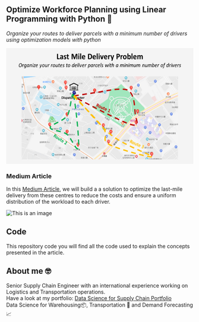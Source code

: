 ## Optimize Workforce Planning using Linear Programming with Python 👷
*Organize your routes to deliver parcels with a minimum number of drivers using optimization models with python*


<p align="center">
  <img align="center" src="https://github.com/samirsaci/samirsaci.github.io/blob/main/static/img/Kuaidi.png">
</p>

### Medium Article
In this [Medium Article](https://towardsdatascience.com/optimize-workforce-planning-using-linear-programming-with-python-47a0b5f89a6f), we will build a  a solution to optimize 
the last-mile delivery from these centres to reduce the costs and ensure a uniform distribution of the workload to each driver.

![This is an image](https://miro.medium.com/max/700/1*0bDGnC8nRRTQCdZTOKOKOQ.png)

## Code
This repository code you will find all the code used to explain the concepts presented in the article.

## About me 🤓
Senior Supply Chain Engineer with an international experience working on Logistics and Transportation operations. \
Have a look at my portfolio: [Data Science for Supply Chain Portfolio](https://samirsaci.com) \
Data Science for Warehousing📦, Transportation 🚚 and Demand Forecasting 📈 

